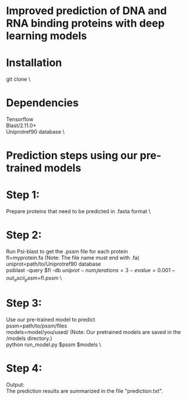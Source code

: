 # Improved prediction of DNA and RNA binding proteins with deep learning models

# Installation
git clone \

# Dependencies
Tensorflow \
Blast/2.11.0+ \
Uniprotref90 database \

# Prediction steps using our pre-trained models

# Step 1: 
Prepare proteins that need to be predicted in .fasta format \
# Step 2: 
Run Psi-blast to get the .pssm file for each protein \
fl=myprotein.fa (Note: The file name must end with .fa) \
uniprot=path/to/Uniprotref90 database \
psiblast -query $fl -db $uniprot -num_iterations=3 -evalue=0.001 -out_ascii_pssm=$fl.pssm \
# Step 3: 
Use our pre-trained model to predict \
pssm=path/to/pssm/files \
models=model/you/used/ (Note: Our pretrained models are saved in the /models directory.) \
python run_model.py $pssm $models \
# Step 4: 
Output: \
The prediction results are summarized in the file "prediction.txt".

